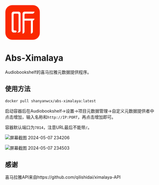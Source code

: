 ![icon](https://raw.githubusercontent.com/shanyan-wcx/Abs-Ximalaya/mian/assets/icon.png)

# Abs-Ximalaya

Audiobookshelf的喜马拉雅元数据提供程序。

## 使用方法

```bash
docker pull shanyanwcx/abs-ximalaya:latest
```

启动容器后在Audiobookshelf->设置->项目元数据管理->自定义元数据提供者中点击增加，输入名称和`http://IP:PORT`，再点击增加即可。

容器默认端口为`7814`，注意URL最后不能带`/`。

![屏幕截图 2024-05-07 234206](https://github.com/shanyan-wcx/Abs-Ximalaya/assets/58252651/46f7e2a0-979b-4efd-adf5-3c3efcad4ca1)

![屏幕截图 2024-05-07 234503](https://github.com/shanyan-wcx/Abs-Ximalaya/assets/58252651/265cfb3e-459e-4a90-89a2-5134c31f2c39)

## 感谢
喜马拉雅API来自https://github.com/qilishidai/ximalaya-API
